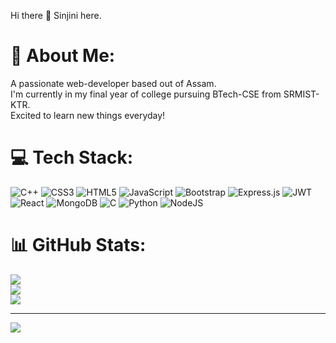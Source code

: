  Hi there 👋 Sinjini here.

 # 💫 About Me:
A passionate web-developer based out of Assam. <br>I'm currently in my final year of college pursuing BTech-CSE from SRMIST-KTR.<br> Excited to learn new things everyday!<br>


# 💻 Tech Stack:
![C++](https://img.shields.io/badge/c++-%2300599C.svg?style=for-the-badge&logo=c%2B%2B&logoColor=white) ![CSS3](https://img.shields.io/badge/css3-%231572B6.svg?style=for-the-badge&logo=css3&logoColor=white) ![HTML5](https://img.shields.io/badge/html5-%23E34F26.svg?style=for-the-badge&logo=html5&logoColor=white) ![JavaScript](https://img.shields.io/badge/javascript-%23323330.svg?style=for-the-badge&logo=javascript&logoColor=%23F7DF1E) ![Bootstrap](https://img.shields.io/badge/bootstrap-%238511FA.svg?style=for-the-badge&logo=bootstrap&logoColor=white) ![Express.js](https://img.shields.io/badge/express.js-%23404d59.svg?style=for-the-badge&logo=express&logoColor=%2361DAFB) ![JWT](https://img.shields.io/badge/JWT-black?style=for-the-badge&logo=JSON%20web%20tokens) ![React](https://img.shields.io/badge/react-%2320232a.svg?style=for-the-badge&logo=react&logoColor=%2361DAFB) ![MongoDB](https://img.shields.io/badge/MongoDB-%234ea94b.svg?style=for-the-badge&logo=mongodb&logoColor=white) ![C](https://img.shields.io/badge/c-%2300599C.svg?style=for-the-badge&logo=c&logoColor=white) ![Python](https://img.shields.io/badge/python-3670A0?style=for-the-badge&logo=python&logoColor=ffdd54) ![NodeJS](https://img.shields.io/badge/node.js-6DA55F?style=for-the-badge&logo=node.js&logoColor=white)
# 📊 GitHub Stats:
![](https://github-readme-stats.vercel.app/api?username=sinjini05&theme=dark&hide_border=false&include_all_commits=false&count_private=true)<br/>
![](https://github-readme-streak-stats.herokuapp.com/?user=sinjini05&theme=dark&hide_border=false)<br/>
![](https://github-readme-stats.vercel.app/api/top-langs/?username=sinjini05&theme=dark&hide_border=false&include_all_commits=false&count_private=true&layout=compact)


---
[![](https://visitcount.itsvg.in/api?id=sinjini05&icon=2&color=0)](https://visitcount.itsvg.in)





